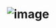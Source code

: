 # ![image](https://user-images.githubusercontent.com/78033443/188947676-e30deef0-0e58-4930-8121-56ff6d539fbe.png)
